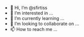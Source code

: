 - 👋 Hi, I’m @sfirtiss
- 👀 I’m interested in ...
- 🌱 I’m currently learning ...
- 💞️ I’m looking to collaborate on ...
- 📫 How to reach me ...

<!---
sfirtiss/sfirtiss is a ✨ special ✨ repository because its `README.md` (this file) appears on your GitHub profile.
You can click the Preview link to take a look at your changes.
--->
